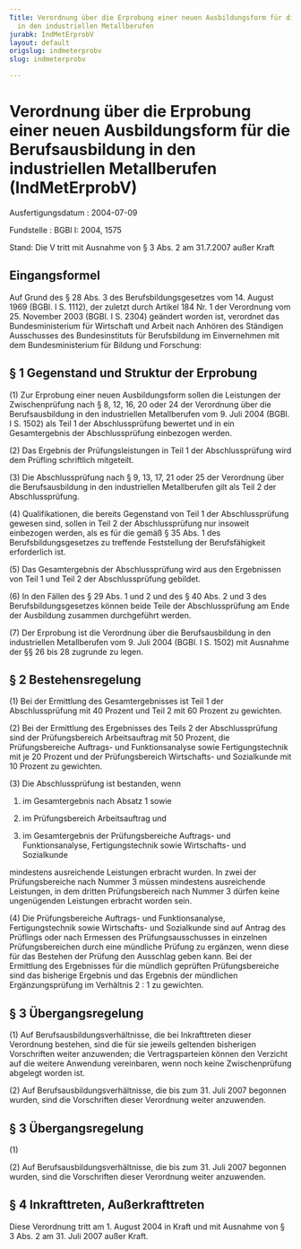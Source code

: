 ```yaml
---
Title: Verordnung über die Erprobung einer neuen Ausbildungsform für die Berufsausbildung
  in den industriellen Metallberufen
jurabk: IndMetErprobV
layout: default
origslug: indmeterprobv
slug: indmeterprobv

---
```


# Verordnung über die Erprobung einer neuen Ausbildungsform für die Berufsausbildung in den industriellen Metallberufen (IndMetErprobV)

Ausfertigungsdatum
:   2004-07-09

Fundstelle
:   BGBl I: 2004, 1575

Stand: Die V tritt mit Ausnahme von § 3 Abs. 2 am 31.7.2007 außer Kraft


## Eingangsformel

Auf Grund des § 28 Abs. 3 des Berufsbildungsgesetzes vom 14. August
1969 (BGBl. I S. 1112), der zuletzt durch Artikel 184 Nr. 1 der
Verordnung vom 25. November 2003 (BGBl. I S. 2304) geändert worden
ist, verordnet das Bundesministerium für Wirtschaft und Arbeit nach
Anhören des Ständigen Ausschusses des Bundesinstituts für
Berufsbildung im Einvernehmen mit dem Bundesministerium für Bildung
und Forschung:


## § 1 Gegenstand und Struktur der Erprobung

(1) Zur Erprobung einer neuen Ausbildungsform sollen die Leistungen
der Zwischenprüfung nach § 8, 12, 16, 20 oder 24 der Verordnung über
die Berufsausbildung in den industriellen Metallberufen vom 9. Juli
2004 (BGBl. I S. 1502) als Teil 1 der Abschlussprüfung bewertet und in
ein Gesamtergebnis der Abschlussprüfung einbezogen werden.

(2) Das Ergebnis der Prüfungsleistungen in Teil 1 der Abschlussprüfung
wird dem Prüfling schriftlich mitgeteilt.

(3) Die Abschlussprüfung nach § 9, 13, 17, 21 oder 25 der Verordnung
über die Berufsausbildung in den industriellen Metallberufen gilt als
Teil 2 der Abschlussprüfung.

(4) Qualifikationen, die bereits Gegenstand von Teil 1 der
Abschlussprüfung gewesen sind, sollen in Teil 2 der Abschlussprüfung
nur insoweit einbezogen werden, als es für die gemäß § 35 Abs. 1 des
Berufsbildungsgesetzes zu treffende Feststellung der Berufsfähigkeit
erforderlich ist.

(5) Das Gesamtergebnis der Abschlussprüfung wird aus den Ergebnissen
von Teil 1 und Teil 2 der Abschlussprüfung gebildet.

(6) In den Fällen des § 29 Abs. 1 und 2 und des § 40 Abs. 2 und 3 des
Berufsbildungsgesetzes können beide Teile der Abschlussprüfung am Ende
der Ausbildung zusammen durchgeführt werden.

(7) Der Erprobung ist die Verordnung über die Berufsausbildung in den
industriellen Metallberufen vom 9. Juli 2004 (BGBl. I S. 1502) mit
Ausnahme der §§ 26 bis 28 zugrunde zu legen.


## § 2 Bestehensregelung

(1) Bei der Ermittlung des Gesamtergebnisses ist Teil 1 der
Abschlussprüfung mit 40 Prozent und Teil 2 mit 60 Prozent zu
gewichten.

(2) Bei der Ermittlung des Ergebnisses des Teils 2 der
Abschlussprüfung sind der Prüfungsbereich Arbeitsauftrag mit 50
Prozent, die Prüfungsbereiche Auftrags- und Funktionsanalyse sowie
Fertigungstechnik mit je 20 Prozent und der Prüfungsbereich
Wirtschafts- und Sozialkunde mit 10 Prozent zu gewichten.

(3) Die Abschlussprüfung ist bestanden, wenn

1.  im Gesamtergebnis nach Absatz 1 sowie


2.  im Prüfungsbereich Arbeitsauftrag und


3.  im Gesamtergebnis der Prüfungsbereiche Auftrags- und Funktionsanalyse,
    Fertigungstechnik sowie Wirtschafts- und Sozialkunde



mindestens ausreichende Leistungen erbracht wurden. In zwei der
Prüfungsbereiche nach Nummer 3 müssen mindestens ausreichende
Leistungen, in dem dritten Prüfungsbereich nach Nummer 3 dürfen keine
ungenügenden Leistungen erbracht worden sein.

(4) Die Prüfungsbereiche Auftrags- und Funktionsanalyse,
Fertigungstechnik sowie Wirtschafts- und Sozialkunde sind auf Antrag
des Prüflings oder nach Ermessen des Prüfungsausschusses in einzelnen
Prüfungsbereichen durch eine mündliche Prüfung zu ergänzen, wenn diese
für das Bestehen der Prüfung den Ausschlag geben kann. Bei der
Ermittlung des Ergebnisses für die mündlich geprüften Prüfungsbereiche
sind das bisherige Ergebnis und das Ergebnis der mündlichen
Ergänzungsprüfung im Verhältnis 2 : 1 zu gewichten.


## § 3 Übergangsregelung

(1) Auf Berufsausbildungsverhältnisse, die bei Inkrafttreten dieser
Verordnung bestehen, sind die für sie jeweils geltenden bisherigen
Vorschriften weiter anzuwenden; die Vertragsparteien können den
Verzicht auf die weitere Anwendung vereinbaren, wenn noch keine
Zwischenprüfung abgelegt worden ist.

(2) Auf Berufsausbildungsverhältnisse, die bis zum 31. Juli 2007
begonnen wurden, sind die Vorschriften dieser Verordnung weiter
anzuwenden.


## § 3 Übergangsregelung

(1)

(2) Auf Berufsausbildungsverhältnisse, die bis zum 31. Juli 2007
begonnen wurden, sind die Vorschriften dieser Verordnung weiter
anzuwenden.


## § 4 Inkrafttreten, Außerkrafttreten

Diese Verordnung tritt am 1. August 2004 in Kraft und mit Ausnahme von
§ 3 Abs. 2 am 31. Juli 2007 außer Kraft.

